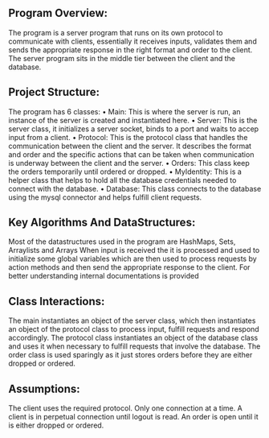 ## Program Overview:

The program is a server program that runs on its own protocol to communicate with clients, essentially
it receives inputs, validates them and sends the appropriate response in the right format and order to
the client. The server program sits in the middle tier between the client and the database.

## Project Structure:

The program has 6 classes:
• Main: This is where the server is run, an instance of the server is created and instantiated here.
• Server: This is the server class, it initializes a server socket, binds to a port and waits to accep
input from a client.
• Protocol: This is the protocol class that handles the communication between the client and the
server. It describes the format and order and the specific actions that can be taken when
communication is underway between the client and the server.
• Orders: This class keep the orders temporarily until ordered or dropped.
• MyIdentity: This is a helper class that helps to hold all the database credentials needed to
connect with the database.
• Database: This class connects to the database using the mysql connector and helps fulfill client
requests.

## Key Algorithms And DataStructures:

Most of the datastructures used in the program are HashMaps, Sets, Arraylists and Arrays
When input is received the it is processed and used to initialize some global variables which are then
used to process requests by action methods and then send the appropriate response to the client.
For better understanding internal documentations is provided

## Class Interactions:
The main instantiates an object of the server class, which then instantiates an object of the protocol
class to process input, fulfill requests and respond accordingly. The protocol class instantiates an
object of the database class and uses it when necessary to fulfill requests that involve the database.
The order class is used sparingly as it just stores orders before they are either dropped or ordered.

## Assumptions:
The client uses the required protocol.
Only one connection at a time.
A client is in perpetual connection until logout is read.
An order is open until it is either dropped or ordered.